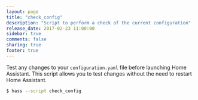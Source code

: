 ```yaml
---
layout: page
title: "check_config"
description: "Script to perform a check of the current configuration"
release_date: 2017-02-23 11:00:00
sidebar: true
comments: false
sharing: true
footer: true
---
```


Test any changes to your `configuration.yaml` file before launching Home Assistant. This script allows you to test changes without the need to restart Home Assistant.

```bash
$ hass --script check_config
```

